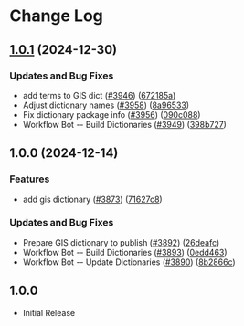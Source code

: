 # Change Log

## [1.0.1](https://github.com/khulnasoft/codetypo-dicts/compare/@codetypo/dict-gis@1.0.0...@codetypo/dict-gis@1.0.1) (2024-12-30)


### Updates and Bug Fixes

* add terms to GIS dict ([#3946](https://github.com/khulnasoft/codetypo-dicts/issues/3946)) ([672185a](https://github.com/khulnasoft/codetypo-dicts/commit/672185a02a83392da6f497a97948fdf564283f5b))
* Adjust dictionary names ([#3958](https://github.com/khulnasoft/codetypo-dicts/issues/3958)) ([8a96533](https://github.com/khulnasoft/codetypo-dicts/commit/8a96533bec21280103740868b81559437c413501))
* Fix dictionary package info ([#3956](https://github.com/khulnasoft/codetypo-dicts/issues/3956)) ([090c088](https://github.com/khulnasoft/codetypo-dicts/commit/090c0881c3a66e946fe49baf16e54c4b1231cceb))
* Workflow Bot -- Build Dictionaries ([#3949](https://github.com/khulnasoft/codetypo-dicts/issues/3949)) ([398b727](https://github.com/khulnasoft/codetypo-dicts/commit/398b727fbb12431be9f23348eadf54a79bfc5589))

## 1.0.0 (2024-12-14)


### Features

* add gis dictionary ([#3873](https://github.com/khulnasoft/codetypo-dicts/issues/3873)) ([71627c8](https://github.com/khulnasoft/codetypo-dicts/commit/71627c838d154140c9ddd4fd4f907565c12ed420))


### Updates and Bug Fixes

* Prepare GIS dictionary to publish ([#3892](https://github.com/khulnasoft/codetypo-dicts/issues/3892)) ([26deafc](https://github.com/khulnasoft/codetypo-dicts/commit/26deafc05d2b2ab3e37352a2f4e2f5e43c6dd8d0))
* Workflow Bot -- Build Dictionaries ([#3893](https://github.com/khulnasoft/codetypo-dicts/issues/3893)) ([0edd463](https://github.com/khulnasoft/codetypo-dicts/commit/0edd4638010c0db382e5da3b0fa98562efc73c37))
* Workflow Bot -- Update Dictionaries ([#3890](https://github.com/khulnasoft/codetypo-dicts/issues/3890)) ([8b2866c](https://github.com/khulnasoft/codetypo-dicts/commit/8b2866c2f26b91f2dd3e4a63281eebdfb049bf96))

## 1.0.0

- Initial Release
